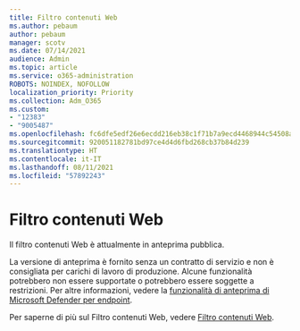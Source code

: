 ```yaml
---
title: Filtro contenuti Web
ms.author: pebaum
author: pebaum
manager: scotv
ms.date: 07/14/2021
audience: Admin
ms.topic: article
ms.service: o365-administration
ROBOTS: NOINDEX, NOFOLLOW
localization_priority: Priority
ms.collection: Adm_O365
ms.custom:
- "12383"
- "9005487"
ms.openlocfilehash: fc6dfe5edf26e6ecdd216eb38c1f71b7a9ecd4468944c54508a97b2f64e98a17
ms.sourcegitcommit: 920051182781bd97ce4d4d6fbd268cb37b84d239
ms.translationtype: HT
ms.contentlocale: it-IT
ms.lasthandoff: 08/11/2021
ms.locfileid: "57892243"
---
```

# <a name="web-content-filtering"></a>Filtro contenuti Web

Il filtro contenuti Web è attualmente in anteprima pubblica.

La versione di anteprima è fornito senza un contratto di servizio e non è consigliata per carichi di lavoro di produzione. Alcune funzionalità potrebbero non essere supportate o potrebbero essere soggette a restrizioni. Per altre informazioni, vedere la [funzionalità di anteprima di Microsoft Defender per endpoint](https://docs.microsoft.com/microsoft-365/security/defender-endpoint/preview).

Per saperne di più sul Filtro contenuti Web, vedere [Filtro contenuti Web](https://docs.microsoft.com/microsoft-365/security/defender-endpoint/web-content-filtering).